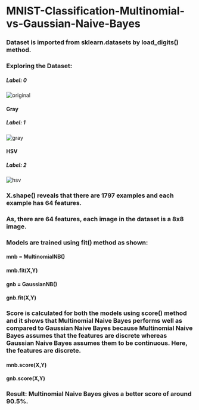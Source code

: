 # MNIST-Classification-Multinomial-vs-Gaussian-Naive-Bayes

### Dataset is imported from sklearn.datasets by load_digits() method.

### Exploring the Dataset:

##### Label: 0

![original](https://user-images.githubusercontent.com/34116562/66628171-a2bbce80-ec1b-11e9-9daf-4ebafe850f86.png)

#### Gray

##### Label: 1

![gray](https://user-images.githubusercontent.com/34116562/66628177-a51e2880-ec1b-11e9-89f0-2259e0224cee.png)

#### HSV

##### Label: 2

![hsv](https://user-images.githubusercontent.com/34116562/66628180-a64f5580-ec1b-11e9-8953-54dee43b4012.png)


### X.shape() reveals that there are 1797 examples and each example has 64 features.

### As, there are 64 features, each image in the dataset is a 8x8 image.

### Models are trained using fit() method as shown:

#### mnb = MultinomialNB()
#### mnb.fit(X,Y)

#### gnb = GaussianNB()
#### gnb.fit(X,Y)

### Score is calculated for both the models using score() method and it shows that Multinomial Naive Bayes performs well as compared to Gaussian Naive Bayes because Multinomial Naive Bayes assumes that the features are discrete whereas Gaussian Naive Bayes assumes them to be continuous. Here, the features are discrete.

#### mnb.score(X,Y)
#### gnb.score(X,Y)

### Result: Multinomial Naive Bayes gives a better score of around 90.5%.
